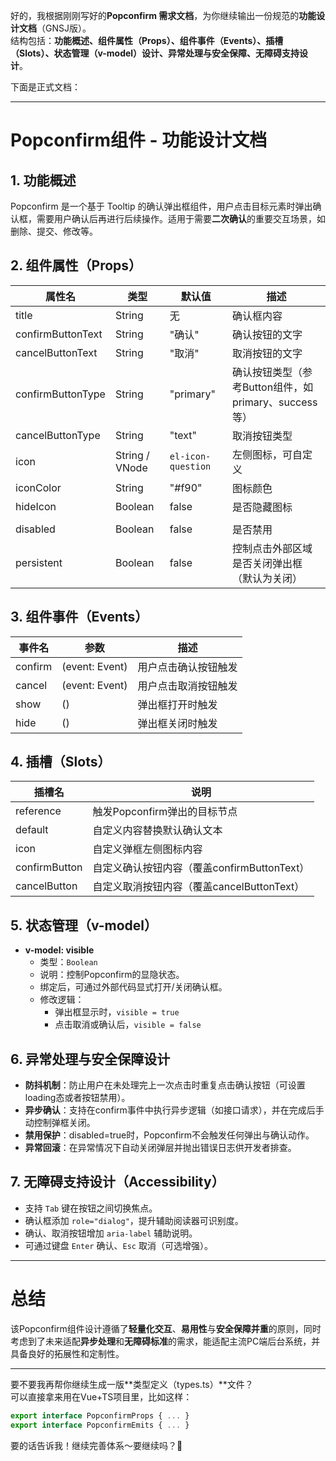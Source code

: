 好的，我根据刚刚写好的**Popconfirm 需求文档**，为你继续输出一份规范的**功能设计文档**（GNSJ版）。  
结构包括：**功能概述、组件属性（Props）、组件事件（Events）、插槽（Slots）、状态管理（v-model）设计、异常处理与安全保障、无障碍支持设计**。

下面是正式文档：

---

# Popconfirm组件 - 功能设计文档

## 1. 功能概述

Popconfirm 是一个基于 Tooltip 的确认弹出框组件，用户点击目标元素时弹出确认框，需要用户确认后再进行后续操作。适用于需要**二次确认**的重要交互场景，如删除、提交、修改等。

## 2. 组件属性（Props）

| 属性名            | 类型           | 默认值             | 描述                                                 |
| ----------------- | -------------- | ------------------ | ---------------------------------------------------- |
| title             | String         | 无                 | 确认框内容                                           |
| confirmButtonText | String         | "确认"             | 确认按钮的文字                                       |
| cancelButtonText  | String         | "取消"             | 取消按钮的文字                                       |
| confirmButtonType | String         | "primary"          | 确认按钮类型（参考Button组件，如primary、success等） |
| cancelButtonType  | String         | "text"             | 取消按钮类型                                         |
| icon              | String / VNode | `el-icon-question` | 左侧图标，可自定义                                   |
| iconColor         | String         | "#f90"             | 图标颜色                                             |
| hideIcon          | Boolean        | false              | 是否隐藏图标                                         |
|                   |
| disabled          | Boolean        | false              | 是否禁用                                             |
| persistent        | Boolean        | false              | 控制点击外部区域是否关闭弹出框（默认为关闭）         |

## 3. 组件事件（Events）

| 事件名  | 参数           | 描述                 |
| ------- | -------------- | -------------------- |
| confirm | (event: Event) | 用户点击确认按钮触发 |
| cancel  | (event: Event) | 用户点击取消按钮触发 |
| show    | ()             | 弹出框打开时触发     |
| hide    | ()             | 弹出框关闭时触发     |

## 4. 插槽（Slots）

| 插槽名        | 说明                                        |
| ------------- | ------------------------------------------- |
| reference     | 触发Popconfirm弹出的目标节点                |
| default       | 自定义内容替换默认确认文本                  |
| icon          | 自定义弹框左侧图标内容                      |
| confirmButton | 自定义确认按钮内容（覆盖confirmButtonText） |
| cancelButton  | 自定义取消按钮内容（覆盖cancelButtonText）  |

## 5. 状态管理（v-model）

- **v-model: visible**  
  - 类型：`Boolean`
  - 说明：控制Popconfirm的显隐状态。
  - 绑定后，可通过外部代码显式打开/关闭确认框。
  - 修改逻辑：
    - 弹出框显示时，`visible = true`
    - 点击取消或确认后，`visible = false`

## 6. 异常处理与安全保障设计

- **防抖机制**：防止用户在未处理完上一次点击时重复点击确认按钮（可设置loading态或者按钮禁用）。
- **异步确认**：支持在confirm事件中执行异步逻辑（如接口请求），并在完成后手动控制弹框关闭。
- **禁用保护**：disabled=true时，Popconfirm不会触发任何弹出与确认动作。
- **异常回滚**：在异常情况下自动关闭弹层并抛出错误日志供开发者排查。

## 7. 无障碍支持设计（Accessibility）

- 支持 `Tab` 键在按钮之间切换焦点。
- 确认框添加 `role="dialog"`，提升辅助阅读器可识别度。
- 确认、取消按钮增加 `aria-label` 辅助说明。
- 可通过键盘 `Enter` 确认、`Esc` 取消（可选增强）。

---

# 总结

该Popconfirm组件设计遵循了**轻量化交互**、**易用性**与**安全保障并重**的原则，同时考虑到了未来适配**异步处理**和**无障碍标准**的需求，能适配主流PC端后台系统，并具备良好的拓展性和定制性。

---

要不要我再帮你继续生成一版**类型定义（types.ts）**文件？  
可以直接拿来用在Vue+TS项目里，比如这样：

```ts
export interface PopconfirmProps { ... }
export interface PopconfirmEmits { ... }
```

要的话告诉我！继续完善体系～要继续吗？🚀